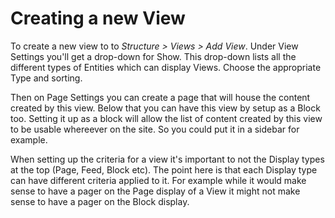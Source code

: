 # Creating a new View

To create a new view to to _Structure &gt; Views &gt; Add View_. Under View Settings you'll get a drop-down for Show. This drop-down lists all the different types of Entities which can display Views. Choose the appropriate Type and sorting.

Then on Page Settings you can create a page that will house the content created by this view. Below that you can have this view by setup as a Block too. Setting it up as a block will allow the list of content created by this view to be usable whereever on the site. So you could put it in a sidebar for example.

When setting up the criteria for a view it's important to not the Display types at the top \(Page, Feed, Block etc\). The point here is that each Display type can have different criteria applied to it. For example while it would make sense to have a pager on the Page display of a View it might not make sense to have a pager on the Block display.

